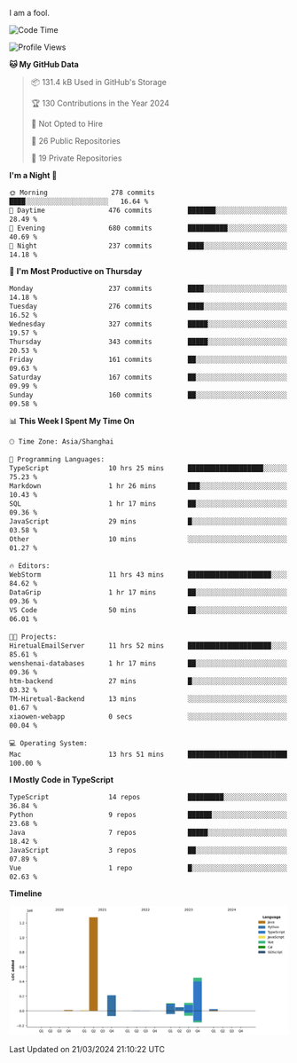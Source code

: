 I am a fool.

<!--START_SECTION:waka-->
![Code Time](http://img.shields.io/badge/Code%20Time-1%2C267%20hrs%2015%20mins-blue)

![Profile Views](http://img.shields.io/badge/Profile%20Views-0-blue)

**🐱 My GitHub Data** 

> 📦 131.4 kB Used in GitHub's Storage 
 > 
> 🏆 130 Contributions in the Year 2024
 > 
> 🚫 Not Opted to Hire
 > 
> 📜 26 Public Repositories 
 > 
> 🔑 19 Private Repositories 
 > 
**I'm a Night 🦉** 

```text
🌞 Morning                278 commits         ████░░░░░░░░░░░░░░░░░░░░░   16.64 % 
🌆 Daytime                476 commits         ███████░░░░░░░░░░░░░░░░░░   28.49 % 
🌃 Evening                680 commits         ██████████░░░░░░░░░░░░░░░   40.69 % 
🌙 Night                  237 commits         ████░░░░░░░░░░░░░░░░░░░░░   14.18 % 
```
📅 **I'm Most Productive on Thursday** 

```text
Monday                   237 commits         ████░░░░░░░░░░░░░░░░░░░░░   14.18 % 
Tuesday                  276 commits         ████░░░░░░░░░░░░░░░░░░░░░   16.52 % 
Wednesday                327 commits         █████░░░░░░░░░░░░░░░░░░░░   19.57 % 
Thursday                 343 commits         █████░░░░░░░░░░░░░░░░░░░░   20.53 % 
Friday                   161 commits         ██░░░░░░░░░░░░░░░░░░░░░░░   09.63 % 
Saturday                 167 commits         ██░░░░░░░░░░░░░░░░░░░░░░░   09.99 % 
Sunday                   160 commits         ██░░░░░░░░░░░░░░░░░░░░░░░   09.58 % 
```


📊 **This Week I Spent My Time On** 

```text
🕑︎ Time Zone: Asia/Shanghai

💬 Programming Languages: 
TypeScript               10 hrs 25 mins      ███████████████████░░░░░░   75.23 % 
Markdown                 1 hr 26 mins        ███░░░░░░░░░░░░░░░░░░░░░░   10.43 % 
SQL                      1 hr 17 mins        ██░░░░░░░░░░░░░░░░░░░░░░░   09.36 % 
JavaScript               29 mins             █░░░░░░░░░░░░░░░░░░░░░░░░   03.58 % 
Other                    10 mins             ░░░░░░░░░░░░░░░░░░░░░░░░░   01.27 % 

🔥 Editors: 
WebStorm                 11 hrs 43 mins      █████████████████████░░░░   84.62 % 
DataGrip                 1 hr 17 mins        ██░░░░░░░░░░░░░░░░░░░░░░░   09.36 % 
VS Code                  50 mins             ██░░░░░░░░░░░░░░░░░░░░░░░   06.01 % 

🐱‍💻 Projects: 
HiretualEmailServer      11 hrs 52 mins      █████████████████████░░░░   85.61 % 
wenshenai-databases      1 hr 17 mins        ██░░░░░░░░░░░░░░░░░░░░░░░   09.36 % 
htm-backend              27 mins             █░░░░░░░░░░░░░░░░░░░░░░░░   03.32 % 
TM-Hiretual-Backend      13 mins             ░░░░░░░░░░░░░░░░░░░░░░░░░   01.67 % 
xiaowen-webapp           0 secs              ░░░░░░░░░░░░░░░░░░░░░░░░░   00.04 % 

💻 Operating System: 
Mac                      13 hrs 51 mins      █████████████████████████   100.00 % 
```

**I Mostly Code in TypeScript** 

```text
TypeScript               14 repos            █████████░░░░░░░░░░░░░░░░   36.84 % 
Python                   9 repos             ██████░░░░░░░░░░░░░░░░░░░   23.68 % 
Java                     7 repos             █████░░░░░░░░░░░░░░░░░░░░   18.42 % 
JavaScript               3 repos             ██░░░░░░░░░░░░░░░░░░░░░░░   07.89 % 
Vue                      1 repo              █░░░░░░░░░░░░░░░░░░░░░░░░   02.63 % 
```



**Timeline**

![Lines of Code chart](https://raw.githubusercontent.com/VeejaLiu/VeejaLiu/master/assets/bar_graph.png)


 Last Updated on 21/03/2024 21:10:22 UTC
<!--END_SECTION:waka-->
